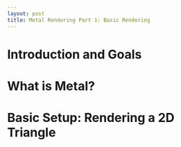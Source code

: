 ```yaml
---
layout: post
title: Metal Rendering Part 1: Basic Rendering
---
```


# Introduction and Goals

# What is Metal?

# Basic Setup: Rendering a 2D Triangle
